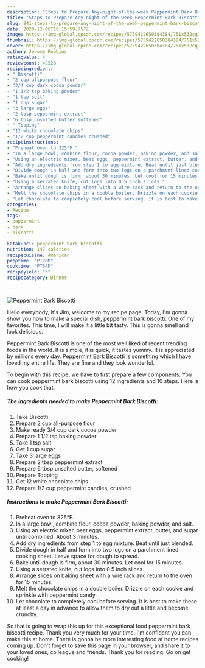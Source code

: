 ```yaml
---
description: "Steps to Prepare Any-night-of-the-week Peppermint Bark Biscotti"
title: "Steps to Prepare Any-night-of-the-week Peppermint Bark Biscotti"
slug: 841-steps-to-prepare-any-night-of-the-week-peppermint-bark-biscotti
date: 2020-12-06T16:15:59.757Z
image: https://img-global.cpcdn.com/recipes/5759422650384384/751x532cq70/peppermint-bark-biscotti-recipe-main-photo.jpg
thumbnail: https://img-global.cpcdn.com/recipes/5759422650384384/751x532cq70/peppermint-bark-biscotti-recipe-main-photo.jpg
cover: https://img-global.cpcdn.com/recipes/5759422650384384/751x532cq70/peppermint-bark-biscotti-recipe-main-photo.jpg
author: Jerome Robbins
ratingvalue: 4
reviewcount: 42528
recipeingredient:
- " Biscotti"
- "2 cup allpurpose flour"
- "3/4 cup dark cocoa powder"
- "1 1/2 tsp baking powder"
- "1 tsp salt"
- "1 cup sugar"
- "3 large eggs"
- "2 tbsp peppermint extract"
- "6 tbsp unsalted butter softened"
- " Topping"
- "12 white chocolate chips"
- "1/2 cup peppermint candies crushed"
recipeinstructions:
- "Preheat oven to 325°F."
- "In a large bowl, combine flour, cocoa powder, baking powder, and salt."
- "Using an electric mixer, beat eggs, peppermint extract, butter, and sugar until combined. About 3 minutes."
- "Add dry ingredients from step 1 to egg mixture. Beat until just blended."
- "Divide dough in half and form into two logs on a parchment lined cooking sheet. Leave space for dough to spread."
- "Bake until dough is firm, about 30 minutes. Let cool for 15 minutes."
- "Using a serrated knife, cut logs into 0.5 inch slices."
- "Arrange slices on baking sheet with a wire rack and return to the oven for 15 minutes."
- "Melt the chocolate chips in a double boiler. Drizzle on each cookie and sprinkle with peppermint candy."
- "Let chocolate to completely cool before serving. It is best to make these at least a day in advance to allow them to dry out a little and become crunchy."
categories:
- Recipe
tags:
- peppermint
- bark
- biscotti

katakunci: peppermint bark biscotti 
nutrition: 147 calories
recipecuisine: American
preptime: "PT20M"
cooktime: "PT34M"
recipeyield: "3"
recipecategory: Dinner

---
```



![Peppermint Bark Biscotti](https://img-global.cpcdn.com/recipes/5759422650384384/751x532cq70/peppermint-bark-biscotti-recipe-main-photo.jpg)

Hello everybody, it's Jim, welcome to my recipe page. Today, I'm gonna show you how to make a special dish, peppermint bark biscotti. One of my favorites. This time, I will make it a little bit tasty. This is gonna smell and look delicious.



Peppermint Bark Biscotti is one of the most well liked of recent trending foods in the world. It is simple, it is quick, it tastes yummy. It is appreciated by millions every day. Peppermint Bark Biscotti is something which I have loved my entire life. They are fine and they look wonderful.


To begin with this recipe, we have to first prepare a few components. You can cook peppermint bark biscotti using 12 ingredients and 10 steps. Here is how you cook that.

<!--inarticleads1-->

##### The ingredients needed to make Peppermint Bark Biscotti:

1. Take  Biscotti
1. Prepare 2 cup all-purpose flour
1. Make ready 3/4 cup dark cocoa powder
1. Prepare 1 1/2 tsp baking powder
1. Take 1 tsp salt
1. Get 1 cup sugar
1. Take 3 large eggs
1. Prepare 2 tbsp peppermint extract
1. Prepare 6 tbsp unsalted butter, softened
1. Prepare  Topping
1. Get 12 white chocolate chips
1. Prepare 1/2 cup peppermint candies, crushed




<!--inarticleads2-->

##### Instructions to make Peppermint Bark Biscotti:

1. Preheat oven to 325°F.
1. In a large bowl, combine flour, cocoa powder, baking powder, and salt.
1. Using an electric mixer, beat eggs, peppermint extract, butter, and sugar until combined. About 3 minutes.
1. Add dry ingredients from step 1 to egg mixture. Beat until just blended.
1. Divide dough in half and form into two logs on a parchment lined cooking sheet. Leave space for dough to spread.
1. Bake until dough is firm, about 30 minutes. Let cool for 15 minutes.
1. Using a serrated knife, cut logs into 0.5 inch slices.
1. Arrange slices on baking sheet with a wire rack and return to the oven for 15 minutes.
1. Melt the chocolate chips in a double boiler. Drizzle on each cookie and sprinkle with peppermint candy.
1. Let chocolate to completely cool before serving. It is best to make these at least a day in advance to allow them to dry out a little and become crunchy.




So that is going to wrap this up for this exceptional food peppermint bark biscotti recipe. Thank you very much for your time. I'm confident you can make this at home. There is gonna be more interesting food at home recipes coming up. Don't forget to save this page in your browser, and share it to your loved ones, colleague and friends. Thank you for reading. Go on get cooking!

